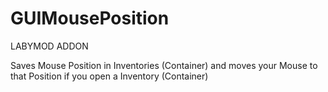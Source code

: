 # GUIMousePosition
LABYMOD ADDON

Saves Mouse Position in Inventories (Container)
and moves your Mouse to that Position if you open a Inventory (Container)